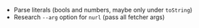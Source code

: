 - Parse literals (bools and numbers, maybe only under `toString`)
- Research `--arg` option for `nurl` (pass all fetcher args)

